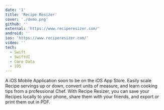 ```yaml
---
date: '1'
title: 'Recipe Resizer'
cover: './demo.png'
github: ''
external: 'https://www.reciperesizer.com/'
android: ''
ios: 'https://www.reciperesizer.com/'
video: ''
tech:
  - Swift
  - SwiftUI
  - Core Data
  - iOS
---
```


A iOS Mobile Application soon to be on the iOS App Store. Easily scale Recipe servings up or down, convert units of measure, and learn cooking tips from a professional Chef. With Recipe Resizer, you can save your Recipes locally to your phone, share them with your friends, and export or print them out in PDF.
